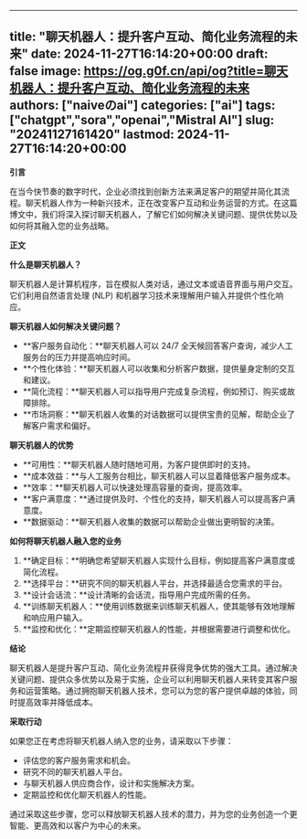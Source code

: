 
---
title: "聊天机器人：提升客户互动、简化业务流程的未来"
date: 2024-11-27T16:14:20+00:00
draft: false
image: https://og.g0f.cn/api/og?title=聊天机器人：提升客户互动、简化业务流程的未来
authors: ["naiveのai"]
categories: ["ai"]
tags: ["chatgpt","sora","openai","Mistral AI"]
slug: "20241127161420"
lastmod: 2024-11-27T16:14:20+00:00
---
**引言**

在当今快节奏的数字时代，企业必须找到创新方法来满足客户的期望并简化其流程。聊天机器人作为一种新兴技术，正在改变客户互动和业务运营的方式。在这篇博文中，我们将深入探讨聊天机器人，了解它们如何解决关键问题、提供优势以及如何将其融入您的业务战略。

**正文**

**什么是聊天机器人？**

聊天机器人是计算机程序，旨在模拟人类对话，通过文本或语音界面与用户交互。它们利用自然语言处理 (NLP) 和机器学习技术来理解用户输入并提供个性化响应。

**聊天机器人如何解决关键问题？**

* **客户服务自动化：**聊天机器人可以 24/7 全天候回答客户查询，减少人工服务台的压力并提高响应时间。
* **个性化体验：**聊天机器人可以收集和分析客户数据，提供量身定制的交互和建议。
* **简化流程：**聊天机器人可以指导用户完成复杂流程，例如预订、购买或故障排除。
* **市场洞察：**聊天机器人收集的对话数据可以提供宝贵的见解，帮助企业了解客户需求和偏好。

**聊天机器人的优势**

* **可用性：**聊天机器人随时随地可用，为客户提供即时的支持。
* **成本效益：**与人工服务台相比，聊天机器人可以显着降低客户服务成本。
* **效率：**聊天机器人可以快速处理高容量的查询，提高效率。
* **客户满意度：**通过提供及时、个性化的支持，聊天机器人可以提高客户满意度。
* **数据驱动：**聊天机器人收集的数据可以帮助企业做出更明智的决策。

**如何将聊天机器人融入您的业务**

1. **确定目标：**明确您希望聊天机器人实现什么目标，例如提高客户满意度或简化流程。
2. **选择平台：**研究不同的聊天机器人平台，并选择最适合您需求的平台。
3. **设计会话流：**设计清晰的会话流，指导用户完成所需的任务。
4. **训练聊天机器人：**使用训练数据来训练聊天机器人，使其能够有效地理解和响应用户输入。
5. **监控和优化：**定期监控聊天机器人的性能，并根据需要进行调整和优化。

**结论**

聊天机器人是提升客户互动、简化业务流程并获得竞争优势的强大工具。通过解决关键问题、提供众多优势以及易于实施，企业可以利用聊天机器人来转变其客户服务和运营策略。通过拥抱聊天机器人技术，您可以为您的客户提供卓越的体验，同时提高效率并降低成本。

**采取行动**

如果您正在考虑将聊天机器人纳入您的业务，请采取以下步骤：

* 评估您的客户服务需求和机会。
* 研究不同的聊天机器人平台。
* 与聊天机器人供应商合作，设计和实施解决方案。
* 定期监控和优化聊天机器人的性能。

通过采取这些步骤，您可以释放聊天机器人技术的潜力，并为您的业务创造一个更智能、更高效和以客户为中心的未来。